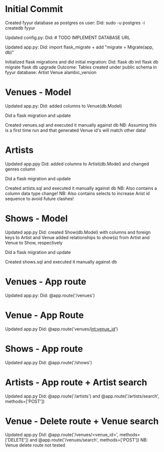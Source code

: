 # Initial Commit
Created fyyur database as postgres os user:
  Did:
    sudo -u postgres -i
    createdb fyyur

Updated config.py:
  Did: # TODO IMPLEMENT DATABASE URL

Updated app.py:
  Did: import flask_migrate + add "migrate = Migrate(app, db)"

Initialized flask migrations and did initial migration:
  Did:
    flask db init
    flask db migrate
    flask db upgrade
  Outcome:
    Tables created under public schema in fyyur database:
      Artist
      Venue
      alambic_version

# Venues - Model
Updated app.py:
  Did: added columns to Venue(db.Model)

Did a flask migration and update

Created venues.sql and executed it manually against db
  NB: Assuming this is a first time run and that generated Venue id's will match other data!

# Artists
Updated app.ppy
  Did: added columns to Artist(db.Model) and changed genres column

Did a flask migration and update

Created artists.sql and executed it manually against db
  NB: Also contains a column data type change!
  NB: Also contains selects to increase Arist id sequence to avoid future clashes!

# Shows - Model
Updated app.py
  Did:
    created Show(db.Model) with columns and foreign keys to Artist and Venue
    added relationships to show(s) from Artist and Venue to Show, respectively

Did a flask migration and update

Created shows.sql and executed it manually against db

# Venues - App route
Updated app.py:
  Did: @app.route('/venues')

# Venue - App Route
Updated app.py
  Did: @app.route('venues/<int:venue_id>')

# Shows - App route
Updated app.py
  Did: @app.route('/shows')

# Artists - App route + Artist search
Updated app.py
  Did: @app.route('/artists') and @app.route('/artists/search', methods=['POST'])

# Venue - Delete route + Venue search
Updated app.py
  Did: @app.route('/venues/<venue_id>', methods=['DELETE']) and @app.route('/venues/search', methods=['POST'])
  NB: Venue delete route not tested
